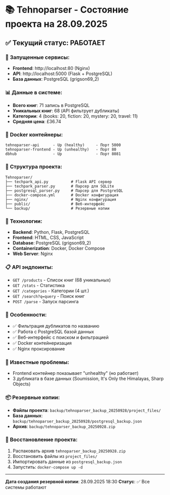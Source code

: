 # 📚 Tehnoparser - Состояние проекта на 28.09.2025

## ✅ **Текущий статус: РАБОТАЕТ**

### 🚀 **Запущенные сервисы:**
- **Frontend**: http://localhost:80 (Nginx)
- **API**: http://localhost:5000 (Flask + PostgreSQL)
- **База данных**: PostgreSQL (grigson69_2)

### 📊 **Данные в системе:**
- **Всего книг**: 71 запись в PostgreSQL
- **Уникальных книг**: 68 (API фильтрует дубликаты)
- **Категории**: 4 (books: 20, fiction: 20, mystery: 20, travel: 11)
- **Средняя цена**: £36.74

### 🐳 **Docker контейнеры:**
```
tehnoparser-api      - Up (healthy)     - Порт 5000
tehnoparser-frontend - Up (unhealthy)   - Порт 80  
dbhub                - Up               - Порт 8081
```

### 📁 **Структура проекта:**
```
Tehnoparser/
├── techpark_api.py          # Flask API сервер
├── techpark_parser.py       # Парсер для SQLite
├── postgresql_parser.py     # Парсер для PostgreSQL
├── docker-compose.yml       # Docker конфигурация
├── nginx/                   # Nginx конфигурация
├── public/                  # Веб-интерфейс
└── backup/                  # Резервные копии
```

### 🔧 **Технологии:**
- **Backend**: Python, Flask, PostgreSQL
- **Frontend**: HTML, CSS, JavaScript
- **Database**: PostgreSQL (grigson69_2)
- **Containerization**: Docker, Docker Compose
- **Web Server**: Nginx

### 📋 **API эндпоинты:**
- `GET /products` - Список книг (68 уникальных)
- `GET /stats` - Статистика
- `GET /categories` - Категории (4 шт.)
- `GET /search?q=query` - Поиск книг
- `POST /parse` - Запуск парсинга

### 🎯 **Особенности:**
- ✅ Фильтрация дубликатов по названию
- ✅ Работа с PostgreSQL базой данных
- ✅ Веб-интерфейс с поиском и фильтрацией
- ✅ Docker контейнеризация
- ✅ Nginx проксирование

### 🚨 **Известные проблемы:**
- Frontend контейнер показывает "unhealthy" (но работает)
- 3 дубликата в базе данных (Soumission, It's Only the Himalayas, Sharp Objects)

### 📦 **Резервные копии:**
- **Файлы проекта**: `backup/tehnoparser_backup_20250928/project_files/`
- **База данных**: `backup/tehnoparser_backup_20250928/postgresql_backup.json`
- **Архив**: `backup/tehnoparser_backup_20250928.zip`

### 🔄 **Восстановление проекта:**
1. Распаковать архив `tehnoparser_backup_20250928.zip`
2. Восстановить файлы из `project_files/`
3. Импортировать данные из `postgresql_backup.json`
4. Запустить: `docker-compose up -d`

---
**Дата создания резервной копии**: 28.09.2025 18:30
**Статус**: ✅ Все системы работают
